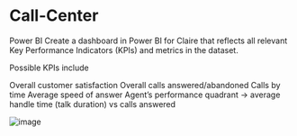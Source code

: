 # Call-Center
Power BI
Create a dashboard in Power BI for Claire that reflects all relevant Key Performance Indicators (KPIs) and metrics in the dataset. 

Possible KPIs include 

Overall customer satisfaction
Overall calls answered/abandoned
Calls by time
Average speed of answer
Agent’s performance quadrant -> average handle time (talk duration) vs calls answered

![image](https://github.com/Piriyanka18/Call-Center/assets/80697383/b832440a-b155-430b-966a-b187c86e6440)

